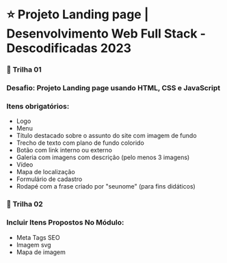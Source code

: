 # :star: Projeto Landing page | Desenvolvimento Web Full Stack - Descodificadas 2023

### :pushpin: Trilha 01

### Desafio: Projeto Landing page usando HTML, CSS e JavaScript
### Itens obrigatórios:

- Logo
- Menu
- Título destacado sobre o assunto do site com imagem de fundo
- Trecho de texto com plano de fundo colorido
- Botão com link interno ou externo
- Galeria com imagens com descrição (pelo menos 3 imagens)
- Vídeo
- Mapa de localização
- Formulário de cadastro
- Rodapé com a frase criado por "seunome" (para fins didáticos)

### :pushpin: Trilha 02
### Incluir Itens Propostos No Módulo:
- Meta Tags SEO
- Imagem svg
- Mapa de imagem